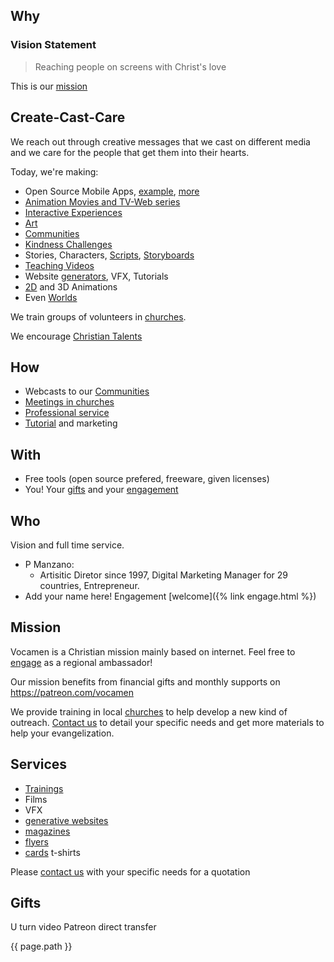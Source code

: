 
## Why 
### Vision Statement
> Reaching people on screens with Christ's love

This is our [mission](#mission)

<a name="ccc"></a>
## Create-Cast-Care
We reach out through creative messages that we cast on different media and we care for the people that get them into their hearts.

Today, we're making:

- Open Source Mobile Apps, [example](godisciple), [more](https://github.com/vocamen?tab=repositories)
- [Animation Movies and TV-Web series](storyboard)
- [Interactive Experiences](IF)
- [Art](poster)
- [Communities](discord)
- [Kindness Challenges]()
- Stories, Characters, [Scripts](youtube), [Storyboards](storyboard)
- [Teaching Videos](blender)
- Website [generators](http://www.vocamen.com/bible-topics/), VFX, Tutorials
- [2D](granny) and 3D Animations
- Even [Worlds]()

We train groups of volunteers in [churches]().

We encourage [Christian Talents]()

<a name="how"></a>
## How
* Webcasts to our [Communities]()
* [Meetings in churches]()
* [Professional service]()
* [Tutorial]() and marketing

## With
* Free tools (open source prefered, freeware, given licenses)
* You! Your [gifts]() and your [engagement](../engage.html)

<a name="who"></a>
## Who
Vision and full time service.

- P Manzano:
  - Artisitic Diretor since 1997, Digital Marketing Manager for 29 countries, Entrepreneur.
- Add your name here! Engagement [welcome]({% link engage.html %})

<a name="mission"></a>
## Mission
Vocamen is a Christian mission mainly based on internet.
Feel free to [engage]() as a regional ambassador!

Our mission benefits from financial gifts and monthly supports on https://patreon.com/vocamen

We provide training in local [churches]() to help develop a new kind of outreach. 
[Contact us](mailto:support@vocamen.com) to detail your specific needs and get more materials to help your evangelization.

<a name="services"></a>
## Services
- [Trainings](patreon)
- Films
- VFX
- [generative websites](/generative.md)
- [magazines]()
- [flyers]()
- [cards]() t-shirts

Please [contact us](mailto:support@vocamen.com) with your specific needs for a quotation 

<a name="gifts"></a>
## Gifts
U turn video
Patreon
direct transfer

{{ page.path }}